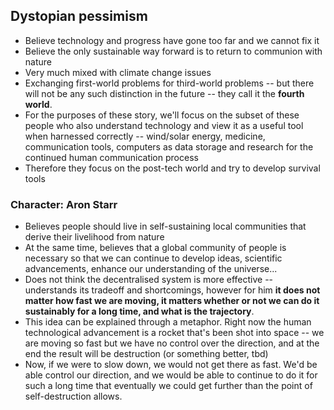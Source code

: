 ## Dystopian pessimism

- Believe technology and progress have gone too far and we cannot fix it
- Believe the only sustainable way forward is to return to communion with nature
- Very much mixed with climate change issues
- Exchanging first-world problems for third-world problems -- but there will not be any such distinction in the future -- they call it the **fourth world**.
- For the purposes of these story, we'll focus on the subset of these people who also understand technology and view it as a useful tool when harnessed correctly -- wind/solar energy, medicine, communication tools, computers as data storage and research for the continued human communication process
- Therefore they focus on the post-tech world and try to develop survival tools

### Character: Aron Starr

- Believes people should live in self-sustaining local communities that derive their livelihood from nature
- At the same time, believes that a global community of people is necessary so that we can continue to develop ideas, scientific advancements, enhance our understanding of the universe...
- Does not think the decentralised system is more effective -- understands its tradeoff and shortcomings, however for him **it does not matter how fast we are moving, it matters whether or not we can do it sustainably for a long time, and what is the trajectory**.
- This idea can be explained through a metaphor. Right now the human technological advancement is a rocket that's been shot into space -- we are moving so fast but we have no control over the direction, and at the end the result will be destruction (or something better, tbd)
- Now, if we were to slow down, we would not get there as fast. We'd be able control our direction, and we would be able to continue to do it for such a long time that eventually we could get further than the point of self-destruction allows.
